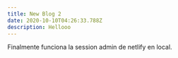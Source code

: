 ```yaml
---
title: New Blog 2
date: 2020-10-10T04:26:33.788Z
description: Hellooo
---
```


Finalmente funciona la session admin de netlify en local.

